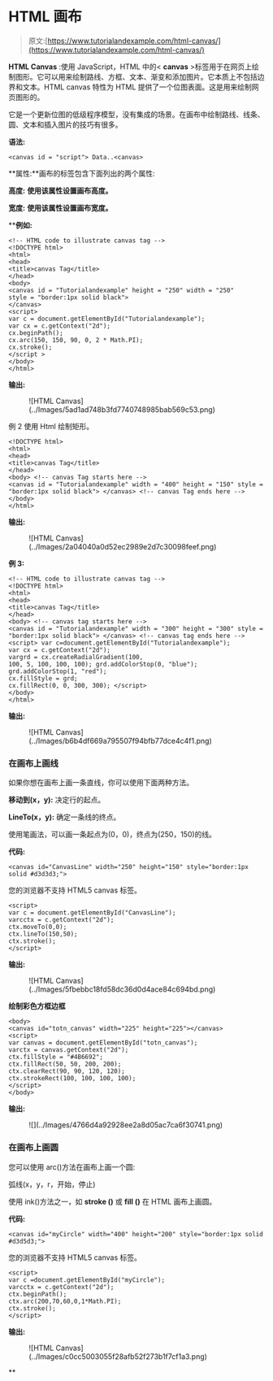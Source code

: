 # HTML 画布

> 原文:[https://www.tutorialandexample.com/html-canvas/](https://www.tutorialandexample.com/html-canvas/)

**HTML Canvas** :使用 JavaScript，HTML 中的< **canvas** >标签用于在网页上绘制图形。它可以用来绘制路线、方框、文本、渐变和添加图片。它本质上不包括边界和文本。HTML canvas 特性为 HTML 提供了一个位图表面。这是用来绘制网页图形的。

它是一个更新位图的低级程序模型，没有集成的场景。在画布中绘制路线、线条、圆、文本和插入图片的技巧有很多。

**语法:**

```
<canvas id = "script"> Data..<canvas>
```

**属性:**画布的标签包含下面列出的两个属性:

**高度:** **使用该属性设置画布高度。**

**宽度:** **使用该属性设置画布宽度。**

 ****例如:**

```
<!-- HTML code to illustrate canvas tag -->
<!DOCTYPE html>
<html>
<head>
<title>canvas Tag</title>
</head>
<body>
<canvas id = "Tutorialandexample" height = "250" width = "250"
style = "border:1px solid black">
</canvas>
<script>
var c = document.getElementById("Tutorialandexample");
var cx = c.getContext("2d");
cx.beginPath();
cx.arc(150, 150, 90, 0, 2 * Math.PI);
cx.stroke();
</script >
</body>
</html>
```

**输出:**

<figure class="wp-block-image size-large">![HTML Canvas](../Images/5ad1ad748b3fd7740748985bab569c53.png)</figure>

例 2 使用 Html 绘制矩形。

```
<!DOCTYPE html> 
<html> 
<head> 
<title>canvas Tag</title> 
</head> 
<body> <!-- canvas Tag starts here --> 
<canvas id = "Tutorialandexample" width = "400" height = "150" style = "border:1px solid black"> </canvas> <!-- canvas Tag ends here --> 
</body> 
</html>
```

**输出:**

<figure class="wp-block-image size-large">![HTML Canvas](../Images/2a04040a0d52ec2989e2d7c30098feef.png)</figure>

**例 3:**

```
<!-- HTML code to illustrate canvas tag --> 
<!DOCTYPE html> 
<html> 
<head> 
<title>canvas Tag</title> 
</head> 
<body> <!-- canvas tag starts here --> 
<canvas id = "Tutorialandexample" width = "300" height = "300" style = "border:1px solid black"> </canvas> <!-- canvas tag ends here --> 
<script> var c=document.getElementById("Tutorialandexample"); 
var cx = c.getContext("2d"); 
vargrd = cx.createRadialGradient(100,                              100, 5, 100, 100, 100); grd.addColorStop(0, "blue"); 
grd.addColorStop(1, "red"); 
cx.fillStyle = grd; 
cx.fillRect(0, 0, 300, 300); </script> 
</body> 
</html>
```

**输出:**

<figure class="wp-block-image size-large">![HTML Canvas](../Images/b6b4df669a795507f94bfb77dce4c4f1.png)</figure>

### 在画布上画线

如果你想在画布上画一条直线，你可以使用下面两种方法。

**移动到(x，y):** 决定行的起点。

**LineTo(x，y):** 确定一条线的终点。

使用笔画法，可以画一条起点为(0，0)，终点为(250，150)的线。

**代码:**

```
<canvas id="CanvasLine" width="250" height="150" style="border:1px solid #d3d3d3;">
```

您的浏览器不支持 HTML5 canvas 标签。

```
<script>
var c = document.getElementById("CanvasLine"); 
varcctx = c.getContext("2d"); 
ctx.moveTo(0,0); 
ctx.lineTo(150,50); 
ctx.stroke(); 
</script>
```

**输出:**

<figure class="wp-block-image size-large">![HTML Canvas](../Images/5fbebbc18fd58dc36d0d4ace84c694bd.png)</figure>

**绘制彩色方框边框**

```
<body>
<canvas id="totn_canvas" width="225" height="225"></canvas>
<script>
var canvas = document.getElementById("totn_canvas");
varctx = canvas.getContext("2d");
ctx.fillStyle = "#4B6692";
ctx.fillRect(50, 50, 200, 200);
ctx.clearRect(90, 90, 120, 120);
ctx.strokeRect(100, 100, 100, 100);
</script>
</body>
```

**输出:**

<figure class="wp-block-image size-large">![](../Images/4766d4a92928ee2a8d05ac7ca6f30741.png)</figure>

### 在画布上画圆

您可以使用 arc()方法在画布上画一个圆:

弧线(x，y，r，开始，停止)

使用 ink()方法之一，如 **stroke ()** 或 **fill ()** 在 HTML 画布上画圆。

**代码:**

```
<canvas id="myCircle" width="400" height="200" style="border:1px solid #d3d5d3;">
```

您的浏览器不支持 HTML5 canvas 标签。

```
<script>
var c =document.getElementById("myCircle");
varcctx = c.getContext("2d");
ctx.beginPath(); 
ctx.arc(200,70,60,0,1*Math.PI); 
ctx.stroke(); 
</script>
```

**输出:**

<figure class="wp-block-image size-large">![HTML Canvas](../Images/c0cc5003055f28afb52f273b1f7cf1a3.png)</figure>**